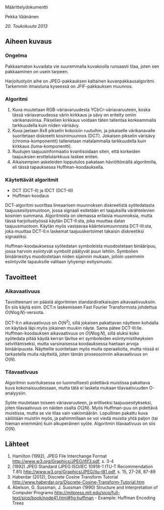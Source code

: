 Määrittelydokumentti

Pekka Väänänen

*20. Toukokuuta 2013*

## Aiheen kuvaus

### Ongelma
Pakkaamaton kuvadata vie suuremmalla kuvakoolla runsaasti tilaa, joten sen pakkaaminen on usein tarpeen.

Harjoitustyön aihe on JPEG-pakkauksen kaltainen kuvanpakkausalgoritmi. Tarkemmin ilmaistuna kyseessä on JFIF-pakkauksen muunnos.

### Algoritmi
1. Kuva muutetaan RGB-väriavaruudesta YCbCr-väriavaruuteen, koska tässä väriavaruudessa värin kirkkaus ja sävy on eritelty omiin värikanaviinsa. Pikselien kirkkaus voidaan täten tallentaa korkeammalla tarkkuudella kuin niiden värisävy.
2. Kuva jaetaan 8x8 pikselin kokoisiin ruutuihin, ja jokaiselle värikanavalle suoritetaan diskreetti kosinimuunnos (DCT). Jokaisen pikselin värisävy (chroma-komponentit) tallenetaan matalammalla tarkkuudella kuin kirkkaus (luma-komponentti).
3. Ruutujen taajuusinformaatio kvantisoidaan siten, että korkeiden taajuuksien erottelutarkkuus laskee eniten.  
4. Aikaisempien askeleiden lopputulos pakataan häviöttömällä algoritmilla, eli tässä tapauksessa Huffman-koodauksella. 

### Käytettävät algoritmit
* DCT (DCT-II) ja IDCT (DCT-III)
* Huffman-koodaus

DCT-algoritmi suorittaa lineaarisen muunnoksen diskreetistä syötedatasta taajuusesitysmuotoon, jossa signaali esitetään eri taajuksilla värähtelevien kosinien summana. Algoritmista on olemassa erilaisia muunnoksia, mutta tässä harjoitustyössä käytän DCT-II:sta, joka muuttaa datan taajuusmuotoon. Käytän myös vastaavaa käänteismuunnosta DCT-III:sta, joka muuttaa DCT-II:n laskemat taajuuskertoimet takaisin diskreetiksi signaaliksi.

Huffman-koodauksessa syötedatan symboleista muodostetaan binääripuu, jossa harvoin esiintyvät symbolit päätyvät puun lehtiin. Symbolien binääriesitys muodostetaan niiden sijainnin mukaan, jolloin useimmin esiintyville tapauksille valitaan lyhyempi esitysmuoto.

## Tavoitteet
### Aikavaativuus
Tavoitteenani on päästä algoritmien standardiratkaisujen aikavaativuuksiin. En siis käytä esim. DCT:n laskemiseen Fast Fourier Transformista johdettua $O(N \log N)$-versiota.

DCT-II:n aikavaativuus on $O(N^2)$, sillä jokaisen pakattavan näytteen kohdalla on käytävä läpi myös jokainen muukin näyte. Sama pätee DCT-III:lle. Huffman-koodauksen aikavaativuus on $O(N \log N)$, sillä aluksi koko syötedata pitää käydä kerran lävitse eri symboleiden esiintymistiheyksien selvittämiseksi, mutta varsinaisessa koodauksessa haetaan arvoja binääripuusta. Näytteille suoritetaan myös muita operaatioita, mutta niissä ei tarkastella muita näytteitä, joten tämän prosessoinnin aikavaativuus on $O(N)$. 

### Tilavaativuus
Algoritmin suorituksessa on luonnollisesti pidettävä muistissa pakattava kuva kokonaisuudessaan, mutta tätä ei lasketa mukaan tilavaativuuden O-analyysiin. 

Syöte muutetaan toiseen väriavaruuteen, ja erilliseksi taajuusesitykseksi, joten tilavaativuus on näiden osalta $O(2N)$. Myös Huffman-puu on pidettävä muistissa, mutta se vie tilaa vain vakiomäärän. Lopullinen pakattu kuva säilötään 
muistiin myös, ja pahimmillaan se voi viedä muistia yhtä paljon (tai hieman enemmän) kuin alkuperäinen syöte. Algoritmin tilavaativuus on siis $O(N)$.

## Lähteet

1. Hamilton (1992), JPEG File Interchange Format <http://www.w3.org/Graphics/JPEG/jfif3.pdf>, s. 3-4
2. (1992) JPEG Standard (JPEG ISO/IEC 10918-1 ITU-T Recommendation T.81) <http://www.w3.org/Graphics/JPEG/itu-t81.pdf>, s. 15, 27-28, 87-89
3. Haberdar (2012), Discrete Cosine Transform Tutorial <http://www.haberdar.org/Discrete-Cosine-Transform-Tutorial.htm>
4. Abelson, G. Sussman, J. Sussman (1990) Structure and Interpretation of Computer Programs <http://mitpress.mit.edu/sicp/full-text/sicp/book/node41.html#fig:huffman> - Example: Huffman Encoding Trees
